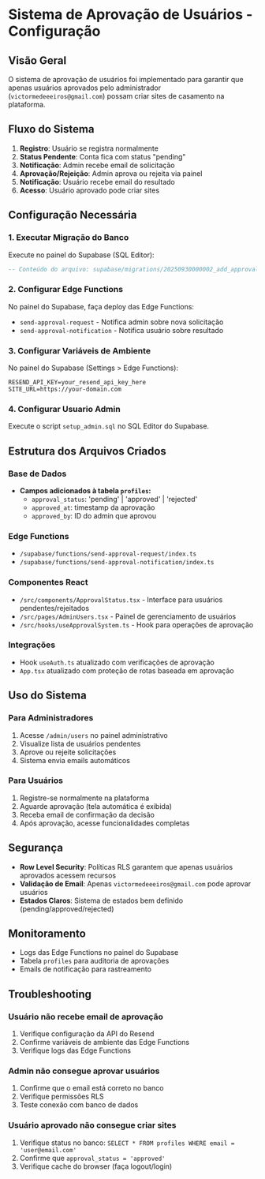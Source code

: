 # Sistema de Aprovação de Usuários - Configuração

## Visão Geral

O sistema de aprovação de usuários foi implementado para garantir que apenas usuários aprovados pelo administrador (`victormedeeeiros@gmail.com`) possam criar sites de casamento na plataforma.

## Fluxo do Sistema

1. **Registro**: Usuário se registra normalmente
2. **Status Pendente**: Conta fica com status "pending" 
3. **Notificação**: Admin recebe email de solicitação
4. **Aprovação/Rejeição**: Admin aprova ou rejeita via painel
5. **Notificação**: Usuário recebe email do resultado
6. **Acesso**: Usuário aprovado pode criar sites

## Configuração Necessária

### 1. Executar Migração do Banco
Execute no painel do Supabase (SQL Editor):
```sql
-- Conteúdo do arquivo: supabase/migrations/20250930000002_add_approval_system.sql
```

### 2. Configurar Edge Functions
No painel do Supabase, faça deploy das Edge Functions:

- `send-approval-request` - Notifica admin sobre nova solicitação
- `send-approval-notification` - Notifica usuário sobre resultado

### 3. Configurar Variáveis de Ambiente
No painel do Supabase (Settings > Edge Functions):

```
RESEND_API_KEY=your_resend_api_key_here
SITE_URL=https://your-domain.com
```

### 4. Configurar Usuario Admin
Execute o script `setup_admin.sql` no SQL Editor do Supabase.

## Estrutura dos Arquivos Criados

### Base de Dados
- **Campos adicionados à tabela `profiles`:**
  - `approval_status`: 'pending' | 'approved' | 'rejected'
  - `approved_at`: timestamp da aprovação
  - `approved_by`: ID do admin que aprovou

### Edge Functions
- `/supabase/functions/send-approval-request/index.ts`
- `/supabase/functions/send-approval-notification/index.ts`

### Componentes React
- `/src/components/ApprovalStatus.tsx` - Interface para usuários pendentes/rejeitados
- `/src/pages/AdminUsers.tsx` - Painel de gerenciamento de usuários
- `/src/hooks/useApprovalSystem.ts` - Hook para operações de aprovação

### Integrações
- Hook `useAuth.ts` atualizado com verificações de aprovação
- `App.tsx` atualizado com proteção de rotas baseada em aprovação

## Uso do Sistema

### Para Administradores
1. Acesse `/admin/users` no painel administrativo
2. Visualize lista de usuários pendentes
3. Aprove ou rejeite solicitações
4. Sistema envia emails automáticos

### Para Usuários
1. Registre-se normalmente na plataforma
2. Aguarde aprovação (tela automática é exibida)
3. Receba email de confirmação da decisão
4. Após aprovação, acesse funcionalidades completas

## Segurança

- **Row Level Security**: Políticas RLS garantem que apenas usuários aprovados acessem recursos
- **Validação de Email**: Apenas `victormedeeeiros@gmail.com` pode aprovar usuários  
- **Estados Claros**: Sistema de estados bem definido (pending/approved/rejected)

## Monitoramento

- Logs das Edge Functions no painel do Supabase
- Tabela `profiles` para auditoria de aprovações
- Emails de notificação para rastreamento

## Troubleshooting

### Usuário não recebe email de aprovação
1. Verifique configuração da API do Resend
2. Confirme variáveis de ambiente das Edge Functions
3. Verifique logs das Edge Functions

### Admin não consegue aprovar usuários
1. Confirme que o email está correto no banco
2. Verifique permissões RLS
3. Teste conexão com banco de dados

### Usuário aprovado não consegue criar sites
1. Verifique status no banco: `SELECT * FROM profiles WHERE email = 'user@email.com'`
2. Confirme que `approval_status = 'approved'`
3. Verifique cache do browser (faça logout/login)